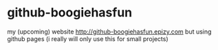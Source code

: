 # github-boogiehasfun
my (upcoming) website http://github-boogiehasfun.epizy.com but using github pages (i really will only use this for small projects)
